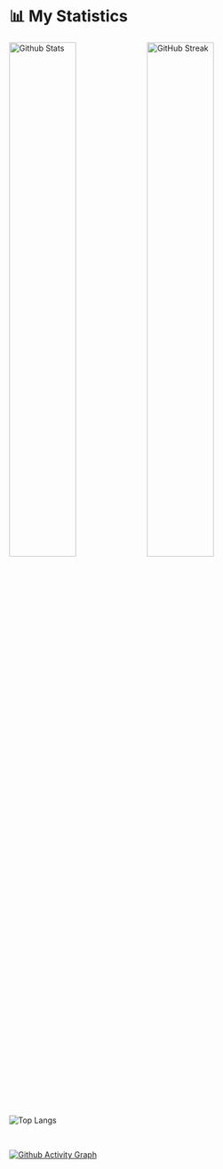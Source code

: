 # 📊 My Statistics

<div class="block">
  <img src="https://github-readme-stats.vercel.app/api?username=lucreeper74&show_icons=true&theme=github_dark&rank_icon=github&include_all_commits=true&bg_color=24292f&border_color=343b45&custom_title=Luc_Creeper's%20Github%20Stats&card_width=550" alt="Github Stats" width=48.7% align=left />
  <img src="https://streak-stats.demolab.com?user=lucreeper74&theme=dark&card_width=550&background=24292F&border=343B45&fire=539BF5&ring=539BF5&stroke=539BF5&currStreakLabel=539BF5" alt="GitHub Streak" width=48.7%/>
</div>

<br>

![Top Langs](https://github-readme-stats.vercel.app/api/top-langs/?username=lucreeper74&layout=compact&theme=github_dark&card_width=1100&bg_color=24292f&border_color=343b45)

<br>

[![Github Activity Graph](https://github-readme-activity-graph.vercel.app/graph?username=lucreeper74&theme=github-compact&bg_color=24292f&line=539bf5&custom_title=Recent%20Activity%20Graph%20&title_color=539bf5)](https://github.com/ashutosh00710/github-readme-activity-graph)
